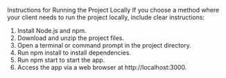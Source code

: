 Instructions for Running the Project Locally
If you choose a method where your client needs to run the project locally, include clear instructions:

1. Install Node.js and npm.
2. Download and unzip the project files.
3. Open a terminal or command prompt in the project directory.
4. Run npm install to install dependencies.
5. Run npm start to start the app.
6. Access the app via a web browser at http://localhost:3000.